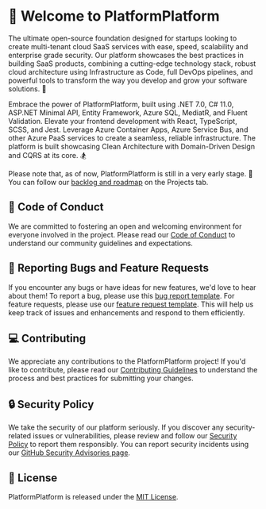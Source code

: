 # 👋 Welcome to PlatformPlatform 

The ultimate open-source foundation designed for startups looking to create multi-tenant cloud SaaS services with ease, speed, scalability and enterprise grade security. Our platform showcases the best practices in building SaaS products, combining a cutting-edge technology stack, robust cloud architecture using Infrastructure as Code, full DevOps pipelines, and powerful tools to transform the way you develop and grow your software solutions. 🚀 

Embrace the power of PlatformPlatform, built using .NET 7.0, C# 11.0, ASP.NET Minimal API, Entity Framework, Azure SQL, MediatR, and Fluent Validation. Elevate your frontend development with React, TypeScript, SCSS, and Jest. Leverage Azure Container Apps, Azure Service Bus, and other Azure PaaS services to create a seamless, reliable infrastructure. The platform is built showcasing Clean Architecture with Domain-Driven Design and CQRS at its core. 🏂

Please note that, as of now, PlatformPlatform is still in a very early stage. 🐣 You can follow our [backlog and roadmap](https://github.com/PlatformPlatform/platformplatform/projects) on the Projects tab.

## 🤝 Code of Conduct 

We are committed to fostering an open and welcoming environment for everyone involved in the project. Please read our [Code of Conduct](.github/CODE_OF_CONDUCT.md) to understand our community guidelines and expectations.


## 🐞 Reporting Bugs and Feature Requests

If you encounter any bugs or have ideas for new features, we'd love to hear about them! To report a bug, please use this [bug report template](https://github.com/PlatformPlatform/platformplatform/issues/new?template=bug_report.md&labels=bug). For feature requests, please use our [feature request template](https://github.com/PlatformPlatform/platformplatform/issues/new?template=feature_request.md&labels=enhancement). This will help us keep track of issues and enhancements and respond to them efficiently.


## 💻 Contributing 

We appreciate any contributions to the PlatformPlatform project! If you'd like to contribute, please read our [Contributing Guidelines](.github/CONTRIBUTING.md) to understand the process and best practices for submitting your changes.


## 🔒 Security Policy 

We take the security of our platform seriously. If you discover any security-related issues or vulnerabilities, please review and follow our [Security Policy](.github/SECURITY.md) to report them responsibly. You can report security incidents using our [GitHub Security Advisories page](https://github.com/PlatformPlatform/platformplatform/security/advisories/new).


## 🔏 License 

PlatformPlatform is released under the [MIT License](LICENSE).
